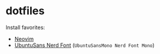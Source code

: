 # dotfiles

Install favorites:

* [Neovim](https://github.com/neovim/neovim)
* [UbuntuSans Nerd Font](https://www.nerdfonts.com/font-downloadsk) (`UbuntuSansMono Nerd Font Mono`)
